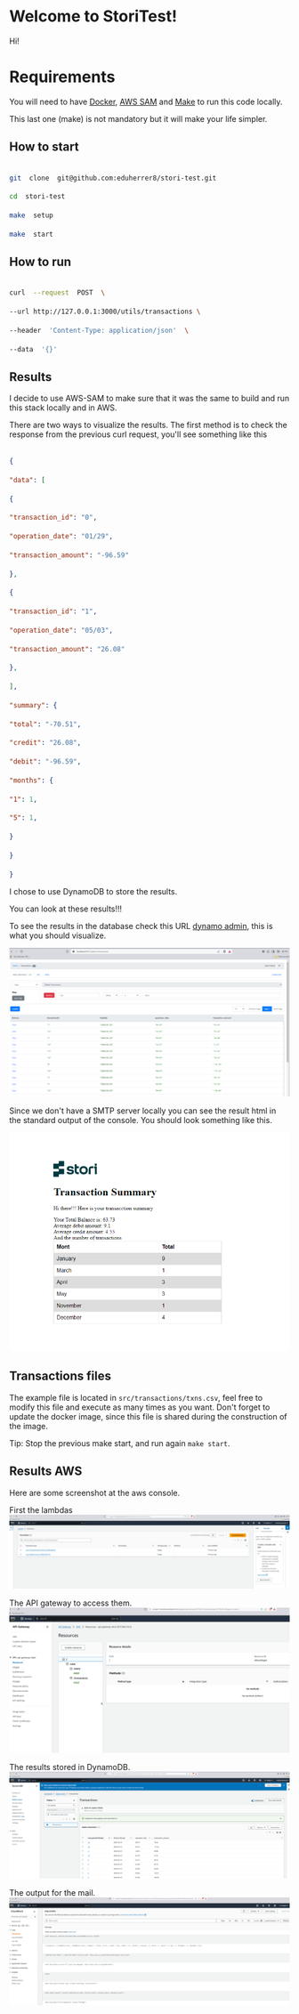 
# Welcome to StoriTest!

  

Hi!

  

# Requirements

  

You will need to have [Docker](https://www.docker.com/), [AWS SAM](https://docs.aws.amazon.com/serverless-application-model/latest/developerguide/what-is-sam.html) and [Make](https://en.wikipedia.org/wiki/Make_(software)) to run this code locally.

This last one (make) is not mandatory but it will make your life simpler.

  
  

## How to start

```sh

git  clone  git@github.com:eduherrer8/stori-test.git

cd  stori-test

make  setup

make  start

```

  

## How to run

  

```sh

curl  --request  POST  \

--url http://127.0.0.1:3000/utils/transactions \

--header  'Content-Type: application/json'  \

--data  '{}'

```

  

## Results

I decide to use AWS-SAM to make sure that it was the same to build and run this stack locally and in AWS.

  

There are two ways to visualize the results. The first method is to check the response from the previous curl request, you'll see something like this

```json

{

"data": [

{

"transaction_id": "0",

"operation_date": "01/29",

"transaction_amount": "-96.59"

},

{

"transaction_id": "1",

"operation_date": "05/03",

"transaction_amount": "26.08"

},

],

"summary": {

"total": "-70.51",

"credit": "26.08",

"debit": "-96.59",

"months": {

"1": 1,

"5": 1,

}

}

}

```

I chose to use DynamoDB to store the results.

You can look at these results!!!

To see the results in the database check this URL [dynamo admin](http://localhost:8001/tables/Transactions), this is what you should visualize.

![dynamo admin](dynamo_admin.png)

  

Since we don't have a SMTP server locally you can see the result html in the standard output of the console. You should look something like this.

![email](email.png)

  
  
  

## Transactions files

The example file is located in `src/transactions/txns.csv`, feel free to modify this file and execute as many times as you want. Don't forget to update the docker image, since this file is shared during the construction of the image.

Tip: Stop the previous make start, and run again `make start`.

## Results AWS
Here are some screenshot at the aws console.

First the lambdas
![lambda](aws_lambda.png)

The API gateway to access them.
![lambda](aws_gateway.png)

The results stored in DynamoDB.
![lambda](aws_dynamo.png)

The output for the mail.
![lambda](aws_mails.png)

